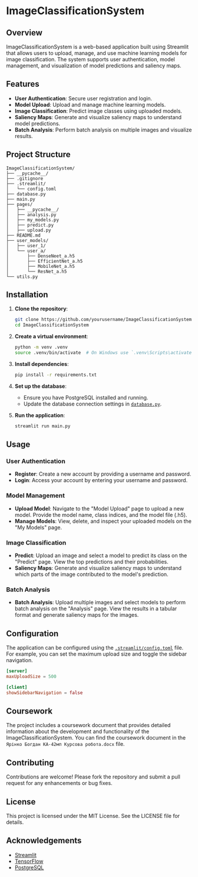 # ImageClassificationSystem

## Overview

ImageClassificationSystem is a web-based application built using Streamlit that allows users to upload, manage, and use machine learning models for image classification. The system supports user authentication, model management, and visualization of model predictions and saliency maps.

## Features

- **User Authentication**: Secure user registration and login.
- **Model Upload**: Upload and manage machine learning models.
- **Image Classification**: Predict image classes using uploaded models.
- **Saliency Maps**: Generate and visualize saliency maps to understand model predictions.
- **Batch Analysis**: Perform batch analysis on multiple images and visualize results.

## Project Structure

```
ImageClassificationSystem/
├── __pycache__/
├── .gitignore
├── .streamlit/
│   └── config.toml
├── database.py
├── main.py
├── pages/
│   ├── __pycache__/
│   ├── analysis.py
│   ├── my_models.py
│   ├── predict.py
│   ├── upload.py
├── README.md
├── user_models/
│   ├── user_1/
│   └── user_a/
│       ├── DenseNeet_a.h5
│       ├── EfficientNet_a.h5
│       ├── MobileNet_a.h5
│       └── ResNet_a.h5
└── utils.py
```

## Installation

1. **Clone the repository**:
    ```sh
    git clone https://github.com/yourusername/ImageClassificationSystem.git
    cd ImageClassificationSystem
    ```

2. **Create a virtual environment**:
    ```sh
    python -m venv .venv
    source .venv/bin/activate  # On Windows use `.venv\Scripts\activate`
    ```

3. **Install dependencies**:
    ```sh
    pip install -r requirements.txt
    ```

4. **Set up the database**:
    - Ensure you have PostgreSQL installed and running.
    - Update the database connection settings in [`database.py`](database.py).

5. **Run the application**:
    ```sh
    streamlit run main.py
    ```

## Usage

### User Authentication

- **Register**: Create a new account by providing a username and password.
- **Login**: Access your account by entering your username and password.

### Model Management

- **Upload Model**: Navigate to the "Model Upload" page to upload a new model. Provide the model name, class indices, and the model file (.h5).
- **Manage Models**: View, delete, and inspect your uploaded models on the "My Models" page.

### Image Classification

- **Predict**: Upload an image and select a model to predict its class on the "Predict" page. View the top predictions and their probabilities.
- **Saliency Maps**: Generate and visualize saliency maps to understand which parts of the image contributed to the model's prediction.

### Batch Analysis

- **Batch Analysis**: Upload multiple images and select models to perform batch analysis on the "Analysis" page. View the results in a tabular format and generate saliency maps for the images.

## Configuration

The application can be configured using the [`.streamlit/config.toml`](.streamlit/config.toml) file. For example, you can set the maximum upload size and toggle the sidebar navigation.

```toml
[server]
maxUploadSize = 500

[client]
showSidebarNavigation = false
```

## Coursework

The project includes a coursework document that provides detailed information about the development and functionality of the ImageClassificationSystem. You can find the coursework document in the `Ярінко Богдан КА-42мп Курсова робота.docx` file.


## Contributing

Contributions are welcome! Please fork the repository and submit a pull request for any enhancements or bug fixes.

## License

This project is licensed under the MIT License. See the LICENSE file for details.

## Acknowledgements

- [Streamlit](https://streamlit.io/)
- [TensorFlow](https://www.tensorflow.org/)
- [PostgreSQL](https://www.postgresql.org/)
